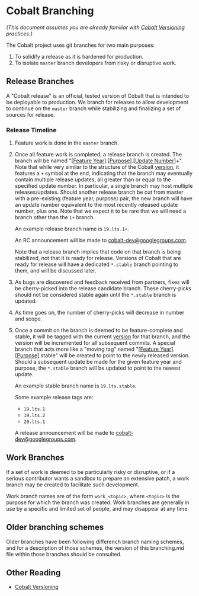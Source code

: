 # Cobalt Branching

*(This document assumes you are already familiar
with [Cobalt Versioning][versioning] practices.)*

The Cobalt project uses git branches for two main purposes:

  1. To solidify a release as it is hardened for production.
  2. To isolate `master` branch developers from risky or disruptive work.


## Release Branches

A "Cobalt release" is an official, tested version of Cobalt that is intended to
be deployable to production. We branch for releases to allow development to
continue on the `master` branch while stabilizing and finalizing a set of sources
for release.


### Release Timeline

  1. Feature work is done in the `master` branch.

  2. Once all feature work is completed, a release branch is created. The branch
     will be named "[[Feature Year](versioning.md#Feature-Year)].[[Purpose](versioning.md#Purpose)].[[Update Number](versioning.md#Update-Number)]+".
     Note that while very similar to the structure of the Cobalt
     [version](versioning.md), it features a `+` symbol at the end, indicating
     that the branch may eventually contain multiple release updates,
     all greater than or equal to the specified update number.  In particular, a
     single branch may host multiple releases/updates. Should another release
     branch be cut from master with a pre-existing (feature year, purpose)
     pair, the new branch will have an update number equivalent to the most
     recently released update number, plus one.  Note that we expect it to be
     rare that we will need a branch other than the `1+` branch.

     An example release branch name is `19.lts.1+`.

     An RC announcement will be made to
     [cobalt-dev@googlegroups.com][cobalt-dev].

     Note that a release branch implies that code on that branch is being
     stabilized, not that it is ready for release.  Versions of Cobalt that
     are ready for release will have a dedicated `*.stable` branch pointing to
     them, and will be discussed later.

  3. As bugs are discovered and feedback received from partners, fixes will be
     cherry-picked into the release candidate branch. These cherry-picks should
     not be considered stable again until the `*.stable` branch is updated.

  4. As time goes on, the number of cherry-picks will decrease in number and
     scope.

  5. Once a commit on the branch is deemed to be feature-complete and stable, it
     will be tagged with the current [version](versioning.md) for that branch,
     and the version will be incremented for all subsequent commits.  A special
     branch that acts more like a "moving tag" named "[[Feature Year](versioning.md#Feature-Year)].[[Purpose](versioning.md#Purpose)].stable"
     will be created to point to the newly released version.  Should a
     subsequent update be made for the given feature year and purpose, the
     `*.stable` branch will be updated to point to the newest update.

     An example stable branch name is `19.lts.stable`.

     Some example release tags are:
      - `19.lts.1`
      - `19.lts.2`
      - `20.lts.1`

     A release announcement will be made
     to [cobalt-dev@googlegroups.com][cobalt-dev].


## Work Branches

If a set of work is deemed to be particularly risky or disruptive, or if a
serious contributor wants a sandbox to prepare an extensive patch, a work branch
may be created to facilitate such development.

Work branch names are of the form `work_<topic>`, where `<topic>` is the purpose
for which the branch was created. Work branches are generally in use by a
specific and limited set of people, and may disappear at any time.


## Older branching schemes

Older branches have been following differench branch naming schemes, and for
a description of those schemes, the version of this branching.md file within
those branches should be consulted.

## Other Reading

  * [Cobalt Versioning][versioning]

[cobalt-dev]: https://groups.google.com/forum/#!forum/cobalt-dev "cobalt-dev@googlegroups.com"
[versioning]: versioning.md "Cobalt Versioning"
